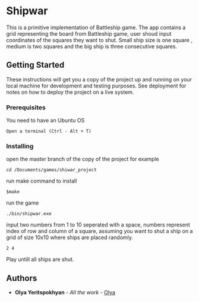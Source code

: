 # Shipwar

This is a primitive implementation of Battleship game. The app contains a grid representing the board from Battleship game, user shoud input coordinates of the squares they want to shut. 
Small ship size is one square , medium is two squares and the big ship is three consecutive squares.

## Getting Started

These instructions will get you a copy of the project up and running on your local machine for development and testing purposes. See deployment for notes on how to deploy the project on a live system.

### Prerequisites

You need to have an Ubuntu OS

```
Open a terminal (Ctrl - Alt + T) 
```

### Installing

open the master branch of the copy of the project 
for example

```
cd /Documents/games/shiwar_project
```
run make command to install
```
$make
```
run the game

```
./bin/shipwar.exe
```

input two numbers from 1 to 10 seperated with a space, numbers represent index of row and column of a square, assuming you want to shut a ship on a grid of size 10x10 where ships are placed randomly.
```
2 4
```
Play untill all ships are shut.


## Authors

* **Olya Yeritspokhyan** - *All the work* - [Olya](https://github.com/olinka-1993)


